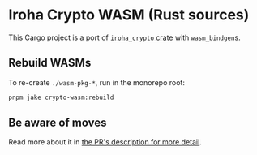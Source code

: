 # Iroha Crypto WASM (Rust sources)

This Cargo project is a port of [`iroha_crypto` crate](https://github.com/hyperledger/iroha/tree/iroha2-lts/crypto) with `wasm_bindgen`s.

## Rebuild WASMs

To re-create `./wasm-pkg-*`, run in the monorepo root:

```bash
pnpm jake crypto-wasm:rebuild
```

## Be aware of moves

Read more about it in [the PR's description for more detail](https://github.com/hyperledger/iroha-javascript/pull/69#issue-963187691).
